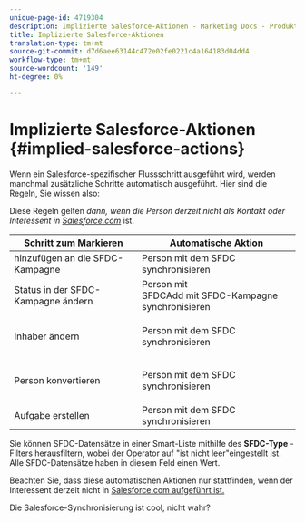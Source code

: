 ```yaml
---
unique-page-id: 4719304
description: Implizierte Salesforce-Aktionen - Marketing Docs - Produktdokumentation
title: Implizierte Salesforce-Aktionen
translation-type: tm+mt
source-git-commit: d7d6aee63144c472e02fe0221c4a164183d04dd4
workflow-type: tm+mt
source-wordcount: '149'
ht-degree: 0%

---
```



# Implizierte Salesforce-Aktionen {#implied-salesforce-actions}

Wenn ein Salesforce-spezifischer Flussschritt ausgeführt wird, werden manchmal zusätzliche Schritte automatisch ausgeführt. Hier sind die Regeln, Sie wissen also:

Diese Regeln gelten *dann, wenn die Person derzeit nicht als Kontakt oder Interessent in [Salesforce.com](http://Salesforce.com)* ist.

<table> 
 <thead> 
  <tr> 
   <th>Schritt zum Markieren</th> 
   <th>Automatische Aktion</th> 
  </tr> 
 </thead> 
 <tbody> 
  <tr> 
   <td>hinzufügen an die SFDC-Kampagne</td> 
   <td>Person mit dem SFDC synchronisieren</td> 
  </tr> 
  <tr> 
   <td>Status in der SFDC-Kampagne ändern</td> 
   <td>Person mit<br>SFDCAdd mit SFDC-Kampagne synchronisieren</td> 
  </tr> 
  <tr> 
   <td>Inhaber ändern</td> 
   <td><p>Person mit dem SFDC synchronisieren</p></td> 
  </tr> 
  <tr> 
   <td>Person konvertieren</td> 
   <td><p>Person mit dem SFDC synchronisieren</p></td> 
  </tr> 
  <tr> 
   <td>Aufgabe erstellen</td> 
   <td>Person mit dem SFDC synchronisieren</td> 
  </tr> 
 </tbody> 
</table>

Sie können SFDC-Datensätze in einer Smart-Liste mithilfe des **SFDC-Type** -Filters herausfiltern, wobei der Operator auf &quot;ist nicht leer&quot;eingestellt ist. Alle SFDC-Datensätze haben in diesem Feld einen Wert.

Beachten Sie, dass diese automatischen Aktionen nur stattfinden, wenn der Interessent derzeit nicht in [Salesforce.com aufgeführt ist.](http://Salesforce.com)

Die Salesforce-Synchronisierung ist cool, nicht wahr?
